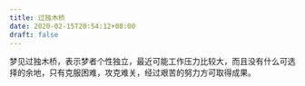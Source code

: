 ```yaml
---
title: 过独木桥
date: 2020-02-15T20:54:12+08:00
draft: false
---
```


梦见过独木桥，表示梦者个性独立，最近可能工作压力比较大，而且没有什么可选择的余地，只有克服困难，攻克难关，经过艰苦的努力方可取得成果。